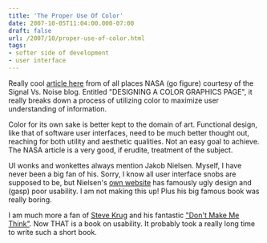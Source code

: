 ```yaml
---
title: 'The Proper Use Of Color'
date: 2007-10-05T11:04:00.000-07:00
draft: false
url: /2007/10/proper-use-of-color.html
tags: 
- softer side of development
- user interface
---
```


Really cool [article here](http://colorusage.arc.nasa.gov/graphics_page_design.php) from of all places NASA (go figure) courtesy of the Signal Vs. Noise blog. Entitled "DESIGNING A COLOR GRAPHICS PAGE", it really breaks down a process of utilizing color to maximize user understanding of information.  
  
Color for its own sake is better kept to the domain of art. Functional design, like that of software user interfaces, need to be much better thought out, reaching for both utility and aesthetic qualities. Not an easy goal to achieve. The NASA article is a very good, if erudite, treatment of the subject.  
  
UI wonks and wonkettes always mention Jakob Nielsen. Myself, I have never been a big fan of his. Sorry, I know all user interface snobs are supposed to be, but Nielsen's [own website](http://www.useit.com/) has famously ugly design and (gasp) poor usability. I am not making this up! Plus his big famous book was really boring.  
  
I am much more a fan of [Steve Krug](http://www.sensible.com/) and his fantastic ["Don't Make Me Think"](http://www.amazon.com/exec/obidos/ASIN/0321344758/ref=nosim/advancedcommonse). Now THAT is a book on usability. It probably took a really long time to write such a short book.